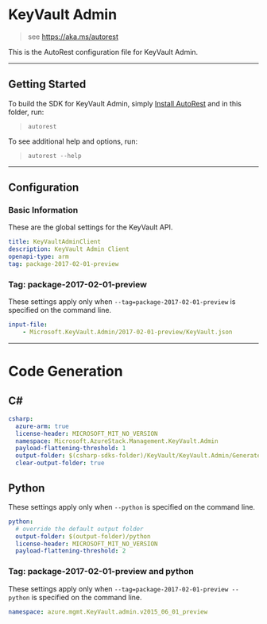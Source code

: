 # KeyVault Admin
    
> see https://aka.ms/autorest

This is the AutoRest configuration file for KeyVault Admin.

---
## Getting Started 
To build the SDK for KeyVault Admin, simply [Install AutoRest](https://aka.ms/autorest/install) and in this folder, run:

> `autorest`

To see additional help and options, run:

> `autorest --help`
---

## Configuration

### Basic Information 
These are the global settings for the KeyVault API.

``` yaml
title: KeyVaultAdminClient
description: KeyVault Admin Client
openapi-type: arm
tag: package-2017-02-01-preview
```

### Tag: package-2017-02-01-preview

These settings apply only when `--tag=package-2017-02-01-preview` is specified on the command line.

``` yaml $(tag) == 'package-2017-02-01-preview'
input-file:
    - Microsoft.KeyVault.Admin/2017-02-01-preview/KeyVault.json
```

---
# Code Generation

## C# 

``` yaml $(csharp)
csharp:
  azure-arm: true
  license-header: MICROSOFT_MIT_NO_VERSION
  namespace: Microsoft.AzureStack.Management.KeyVault.Admin
  payload-flattening-threshold: 1
  output-folder: $(csharp-sdks-folder)/KeyVault/KeyVault.Admin/Generated
  clear-output-folder: true
```

## Python

These settings apply only when `--python` is specified on the command line.

``` yaml $(python)
python:
  # override the default output folder
  output-folder: $(output-folder)/python
  license-header: MICROSOFT_MIT_NO_VERSION
  payload-flattening-threshold: 2
```

### Tag: package-2017-02-01-preview and python

These settings apply only when `--tag=package-2017-02-01-preview --python` is specified on the command line.

``` yaml $(tag) == 'package-2017-02-01-preview' && $(python)
namespace: azure.mgmt.KeyVault.admin.v2015_06_01_preview
```
